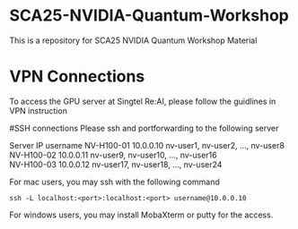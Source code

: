 # SCA25-NVIDIA-Quantum-Workshop
This is a repository for SCA25 NVIDIA Quantum Workshop Material

# VPN Connections
To access the GPU server at Singtel Re:AI, please follow the guidlines in VPN instruction

#SSH connections
Please ssh and portforwarding to the following server

Server            IP           username
NV-H100-01     10.0.0.10       nv-user1, nv-user2, ..., nv-user8  
NV-H100-02     10.0.0.11       nv-user9, nv-user10, ..., nv-user16  
NV-H100-03     10.0.0.12       nv-user17, nv-user18, ..., nv-user24  

For mac users, you may ssh with the following command 

```
ssh -L localhost:<port>:localhost:<port> username@10.0.0.10
```

For windows users, you may install MobaXterm or putty for the access. 
